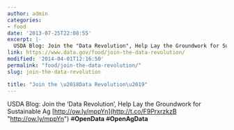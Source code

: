 ```yaml
---
author: admin
categories:
- food
date: '2013-07-25T22:08:55'
excerpt: |-
  USDA Blog: Join the "Data Revolution", Help Lay the Groundwork for Sustainable Ag http://ow.ly/mppYn #OpenData #OpenAgData
link: https://www.data.gov/food/join-the-data-revolution/
modified: '2014-04-01T12:16:50'
permalink: "food/join-the-data-revolution/"
slug: join-the-data-revolution

title: "Join the \u2018Data Revolution\u2019"
---
```


USDA Blog: Join the ‘Data Revolution’, Help Lay the Groundwork for Sustainable Ag [http://ow.ly/mppYn](http://t.co/F9PrxrzkzB "http://ow.ly/mppYn")  ~~#~~**OpenData** ~~#~~****OpenAgData****
